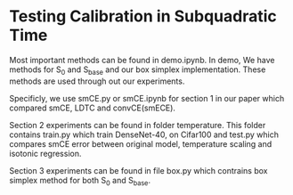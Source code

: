 # Testing Calibration in Subquadratic Time

Most important methods can be found in demo.ipynb. In demo, We have methods for S<sub>0</sub> and S<sub>base</sub> and our box simplex implementation. These methods are used through out our experiments.

Specificly, we use smCE.py or smCE.ipynb for section 1 in our paper which compared smCE, LDTC and convCE(smECE).

Section 2 experiments can be found in folder temperature. This folder contains train.py which train DenseNet-40, on Cifar100 and test.py which compares smCE error between original model, temperature scaling and isotonic regression.

Section 3 experiments can be found in file box.py which contrains box simplex method for both S<sub>0</sub> and S<sub>base</sub>.
